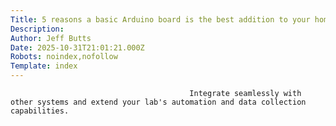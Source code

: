 ```yaml
---
Title: 5 reasons a basic Arduino board is the best addition to your home lab
Description: 
Author: Jeff Butts
Date: 2025-10-31T21:01:21.000Z
Robots: noindex,nofollow
Template: index
---
```


                                            Integrate seamlessly with other systems and extend your lab's automation and data collection capabilities.
                                        